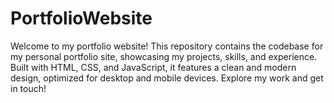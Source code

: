 # PortfolioWebsite
Welcome to my portfolio website! This repository contains the codebase for my personal portfolio site, showcasing my projects, skills, and experience. Built with HTML, CSS, and JavaScript, it features a clean and modern design, optimized for desktop and mobile devices. Explore my work and get in touch!
